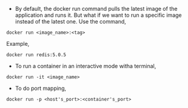 * By default, the docker run command pulls the latest image of the application and runs it. But what if we want to run a specific image instead of the latest one. Use the command,

```
docker run <image_name>:<tag>
```
Example,
```
docker run redis:5.0.5
```

* To run a container in an interactive mode witha terminal,

```
docker run -it <image_name>
```

* To do port mapping,

```
docker run -p <host's_port>:<container's_port>
```


